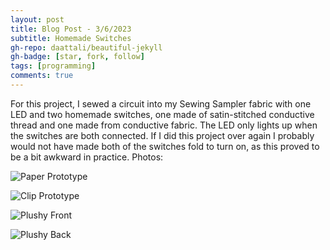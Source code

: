 ```yaml
---
layout: post
title: Blog Post - 3/6/2023
subtitle: Homemade Switches
gh-repo: daattali/beautiful-jekyll
gh-badge: [star, fork, follow]
tags: [programming]
comments: true
---
```

For this project, I sewed a circuit into my Sewing Sampler fabric with one LED and two homemade switches, one made of satin-stitched conductive thread and one made from conductive fabric. The LED only lights up when the switches are both connected. If I did this project over again I probably would not have made both of the switches fold to turn on, as this proved to be a bit awkward in practice. 
Photos:

![Paper Prototype](https://mishalpowers.github.io/assets/img/SwitchPaper.JPG)

![Clip Prototype](https://mishalpowers.github.io/assets/img/SwitchClip.jpg)

![Plushy Front](https://mishalpowers.github.io/assets/img/SwitchFront.JPG)

![Plushy Back](https://mishalpowers.github.io/assets/img/SwitchBack.JPG)
